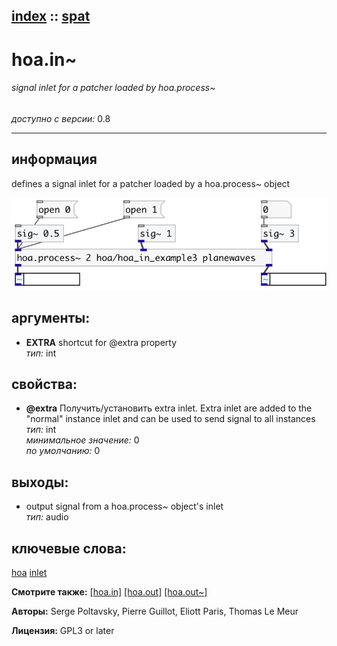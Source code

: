 [index](index.html) :: [spat](category_spat.html)
---

# hoa.in~

###### signal inlet for a patcher loaded by hoa.process~

*доступно с версии:* 0.8

---


## информация
defines a signal inlet for a patcher loaded by a hoa.process~ object


[![example](../examples/img/hoa.in~.jpg)](../examples/pd/hoa.in~.pd)



## аргументы:

* **EXTRA**
shortcut for @extra property<br>
_тип:_ int<br>





## свойства:

* **@extra** 
Получить/установить extra inlet. Extra inlet are added to the &#34;normal&#34; instance inlet and can be
used to send signal to all instances<br>
_тип:_ int<br>
_минимальное значение:_ 0<br>
_по умолчанию:_ 0<br>





## выходы:

* output signal from a hoa.process~ object&#39;s inlet<br>
_тип:_ audio



## ключевые слова:

[hoa](keywords/hoa.html)
[inlet](keywords/inlet.html)



**Смотрите также:**
[\[hoa.in\]](hoa.in.html)
[\[hoa.out\]](hoa.out.html)
[\[hoa.out~\]](hoa.out~.html)




**Авторы:** Serge Poltavsky, Pierre Guillot, Eliott Paris, Thomas Le Meur




**Лицензия:** GPL3 or later





